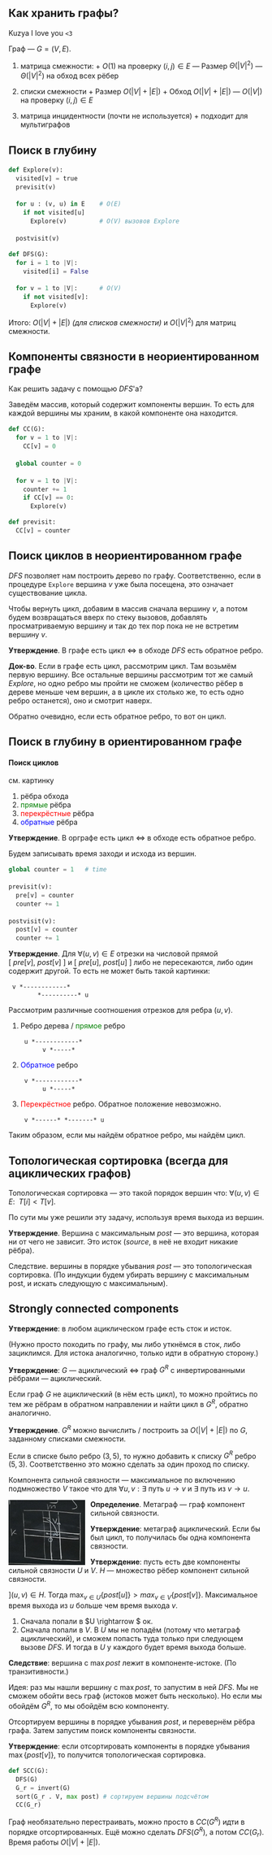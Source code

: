 ## Как хранить графы?

Kuzya I love you `<3`

Граф — $G=(V, E)$.

1. матрица смежности:
    \+ $O(1)$ на проверку $(i, j) \in E$
    — Размер $\Theta(|V|^2)$
    — $\Theta(|V|^2)$ на обход всех рёбер

2. списки смежности
   \+ Размер $O(|V| + |E|)$
   \+ Обход  $O(|V| + |E|)$
   — $O(|V|)$ на проверку $(i, j) \in E$

3. матрица инцидентности (почти не используется)
   \+ подходит для мультиграфов


## Поиск в глубину

```python
def Explore(v):
  visited[v] = true
  previsit(v)

  for u : (v, u) in E    # O(E)
    if not visited[u]
      Explore(v)         # O(V) вызовов Explore

  postvisit(v)
```


```python
def DFS(G):
  for i = 1 to |V|:
    visited[i] = False

  for v = 1 to |V|:      # O(V)
    if not visited[v]:
      Explore(v)
```

Итого: $O(|V| + |E|)$ _(для списков смежности)_ и $O(|V|^2)$ для матриц смежности.


## Компоненты связности в неориентированном графе

Как решить задачу с помощью $DFS$'a?

Заведём массив, который содержит компоненты вершин. То есть для каждой вершины мы храним, в какой компоненте она находится.

```python
def CC(G):
  for v = 1 to |V|:
    CC[v] = 0

  global counter = 0

  for v = 1 to |V|:
    counter += 1
    if CC[v] == 0:
      Explore(v)
```

```python
def previsit:
  CC[v] = counter
```

## Поиск циклов в неориентированном графе

$DFS$ позволяет нам построить дерево по графу. Соответственно, если в процедуре `Explore` вершина $v$ уже была посещена, это означает существование цикла.

Чтобы вернуть цикл, добавим в массив сначала вершину $v$, а потом будем возвращаться вверх по стеку вызовов, добавлять просматриваемую вершину и так до тех пор пока не не встретим вершину $v$.

**Утверждение**. В графе есть цикл $\Leftrightarrow$ в обходе $DFS$ есть обратное ребро.

**Док-во**. Если в графе есть цикл, рассмотрим цикл. Там возьмём первую вершину. Все остальные вершины рассмотрим тот же самый $Explore$, но одно ребро мы пройти не сможем (количество рёбер в дереве меньше чем вершин, а в цикле их столько же, то есть одно ребро останется), оно и смотрит наверх.

Обратно очевидно, если есть обратное ребро, то вот он цикл.


## Поиск в глубину в ориентированном графе

#### Поиск циклов

см. картинку

1. рёбра обхода
2. <span style="color:green">прямые</span> рёбра
3. <span style="color:red">перекрёстные</span> рёбра
4. <span style="color:blue">обратные</span> рёбра

**Утверждение**. В орграфе есть цикл $\Leftrightarrow$ в обходе есть обратное ребро.

Будем записывать время заходи и исхода из вершин.

```python
global counter = 1   # time

previsit(v):
  pre[v] = counter
  counter += 1

postvisit(v):
  post[v] = counter
  counter += 1
```

**Утверждение**. Для $\forall  (u, v) \in E$ отрезки на числовой прямой $[\ pre[v],\ post[v]\ ]$ и $[\ pre[u],\ post[u]\ ]$ либо не пересекаются, либо один содержит другой. То есть не может быть такой картинки:

```
 v *------------*
        *----------* u
```

Рассмотрим различные соотношения отрезков для ребра $(u, v)$.

1. Ребро дерева / <span style="color:green">прямое</span> ребро
    ```
     u *------------*
          v *-----*
    ```

2. <span style="color:blue">Обратное</span> ребро
    ```
     v *------------*
          u *-----*
    ```

3. <span style="color:red">Перекрёстное</span> ребро. Обратное положение невозможно.
    ```
     v *------* *-------* u
    ```

Таким образом, если мы найдём обратное ребро, мы найдём цикл.


## Топологическая сортировка (всегда для ациклических графов)

Топологическая сортировка — это такой порядок вершин что: $\forall (u,v) \in E:\ \ T[i] < T[v]$.

По сути мы уже решили эту задачу, используя время выхода из вершин.

**Утверждение**. Вершина с максимальным $post$ — это вершина, которая ни от чего не зависит. Это исток (_source_, в неё не входит никакие рёбра).

Следствие. вершины в порядке убывания $post$ — это топологическая сортировка. (По индукции будем убирать вершину с максимальным post, и искать следующую с максимальным).


## Strongly connected components

**Утверждение**: в любом ациклическом графе есть сток и исток.

(Нужно просто походить по графу, мы либо уткнёмся в сток, либо зациклимся. Для истока аналогично, только идти в обратную сторону.)

**Утверждение**: $G$ — ациклический $\Leftrightarrow$ граф $G^R$ с инвертированными рёбрами — ациклический.

Если граф $G$ не ациклический (в нём есть цикл), то можно пройтись по тем же рёбрам в обратном направлении и найти цикл в $G^R$, обратно аналогично.

**Утверждение**. $G^R$ можно вычислить / построить за $O(|V| + |E|)$ по $G$, заданному списками смежности.

Если в списке было ребро $(3, 5)$, то нужно добавить к списку $G^R$ ребро $(5, 3)$. Соответственно это можно сделать за один проход по списку.

Компонента сильной связности — максимальное по включению подмножество $V$ такое что для $\forall u, v: \exists$ путь $u \rightarrow v$ и $\exists$ путь из $v \rightarrow u$.

<img src="img_test1.jpg" style="width: 30%; float:left; margin-right: 10px">

**Определение**. Метаграф — граф компонент сильной связности.

**Утверждение**: метаграф ациклический. Если бы был цикл, то получилась бы одна компонента связности.

**Утверждение**: пусть есть две компоненты сильной связности $U$ и $V$. $H$ — множество рёбер компонент сильной связности.


$] (u, v) \in H$. Тогда $\max_{v \in U}{\{post[u]\}} > max_{v \in V}{\{post[v]\}}$. Максимальное время выхода из $u$ больше чем время выхода $v$.

1. Сначала попали в $U \rightarrow $ ок.
2. Сначала попали в $V$. В $U$ мы не попадём (потому что метаграф ациклический), и сможем попасть туда только при следующем вызове $DFS$. И тогда в $U$ у каждого будет время выхода больше.

**Следствие**: вершина с $\max post$ лежит в компоненте-истоке. (По транзитивности.)

Идея: раз мы нашли вершину с $\max post$, то запустим в ней $DFS$. Мы не сможем обойти весь граф (истоков может быть несколько). Но если мы обойдём $G^R$, то мы обойдём всю компоненту.

Отсортируем вершины в порядке убывания $post$, и перевернём рёбра графа. Затем запустим поиск компоненты связности.

**Утверждение**: если отсортировать компоненты в порядке убывания $\max \{ post[v] \}$, то получится топологическая сортировка.

```python
def SCC(G):
  DFS(G)
  G_r = invert(G)
  sort(G_r . V, max post) # сортируем вершины подсчётом
  СС(G_r)
```

Граф необязательно перестраивать, можно просто в $CC(G^R)$ идти в порядке отсортированных. Ещё можно сделать $DFS(G^R)$, а потом $CC(G_r)$. Время работы $O(|V| + |E|)$.

